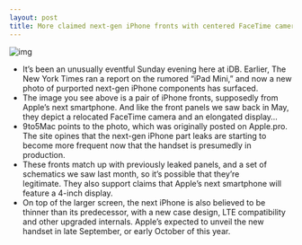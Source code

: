 ```yaml
---
layout: post
title: More claimed next-gen iPhone fronts with centered FaceTime camera
---
```

![img](http://media.idownloadblog.com/wp-content/uploads/2012/07/iphone-5-front-panel.jpeg)
* It’s been an unusually eventful Sunday evening here at iDB. Earlier, The New York Times ran a report on the rumored “iPad Mini,” and now a new photo of purported next-gen iPhone components has surfaced.
* The image you see above is a pair of iPhone fronts, supposedly from Apple’s next smartphone. And like the front panels we saw back in May, they depict a relocated FaceTime camera and an elongated display…
* 9to5Mac points to the photo, which was originally posted on Apple.pro. The site opines that the next-gen iPhone part leaks are starting to become more frequent now that the handset is presumedly in production.
* These fronts match up with previously leaked panels, and a set of schematics we saw last month, so it’s possible that they’re legitimate. They also support claims that Apple’s next smartphone will feature a 4-inch display.
* On top of the larger screen, the next iPhone is also believed to be thinner than its predecessor, with a new case design, LTE compatibility and other upgraded internals. Apple’s expected to unveil the new handset in late September, or early October of this year.


